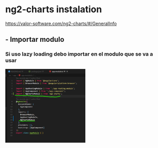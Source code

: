 # ng2-charts instalation 

https://valor-software.com/ng2-charts/#/GeneralInfo

## - Importar modulo
### Si uso lazy loading debo importar en el modulo que se va a usar

<img src="./src/assets/readme/1.png" alt="" data-canonical-src="./src/assets/readme/1.png" width="50%" />
